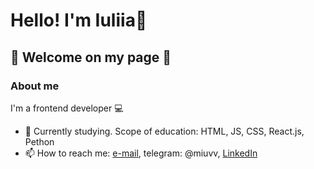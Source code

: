 # Hello! I'm Iuliia👋 
## 👀 Welcome on my page 👀

### About me

I'm a frontend developer 💻

- 🔋 Currently studying. Scope of education: HTML, JS, CSS, React.js, Pethon 
- 📫 How to reach me: [e-mail](mailto:iuliia.makarova.au@gmail.com), telegram: @miuvv, [LinkedIn](https://www.linkedin.com/in/iuliia-makarova-8b2977263/)

<!--
**makarovaiuliia/makarovaiuliia** is a ✨ _special_ ✨ repository because its `README.md` (this file) appears on your GitHub profile.

Here are some ideas to get you started:

- 🔭 I’m currently working on ...
- 🌱 I’m currently learning ...
- 👯 I’m looking to collaborate on ...
- 🤔 I’m looking for help with ...
- 💬 Ask me about ...
- 📫 How to reach me: [e-mail](mailto:iuliia.makarova.au@gmail.com), telegram: @miuvv
- 😄 Pronouns: ...
- ⚡ Fun fact: ...
-->
